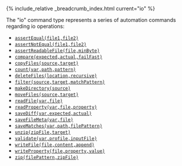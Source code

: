 {% include_relative _breadcrumb_index.html current="io" %}


The "io" command type represents a series of automation commands regarding io operations:

- [`assertEqual(file1,file2)`](assertEqual(file1,file2))
- [`assertNotEqual(file1,file2)`](assertNotEqual(file1,file2))
- [`assertReadableFile(file,minByte)`](assertReadableFile(file,minByte))
- [`compare(expected,actual,failFast)`](compare(expected,actual,failFast)) 
- [`copyFiles(source,target)`](copyFiles(source,target))
- [`count(var,path,pattern)`](count(var,path,pattern))
- [`deleteFiles(location,recursive)`](deleteFiles(location,recursive))
- [`filter(source,target,matchPattern)`](filter(source,target,matchPattern))
- [`makeDirectory(source)`](makeDirectory(source))
- [`moveFiles(source,target)`](moveFiles(source,target))
- [`readFile(var,file)`](readFile(var,file))
- [`readProperty(var,file,property)`](readProperty(var,file,property))
- [`saveDiff(var,expected,actual)`](saveDiff(var,expected,actual))
- [`saveFileMeta(var,file)`](saveFileMeta(var,file))
- [`saveMatches(var,path,filePattern)`](saveMatches(var,path,filePattern))
- [`unzip(zipFile,target)`](unzip(zipFile,target))
- [`validate(var,profile,inputFile)`](validate(var,profile,inputFile))
- [`writeFile(file,content,append)`](writeFile(file,content,append))
- [`writeProperty(file,property,value)`](writeProperty(file,property,value))
- [`zip(filePattern,zipFile)`](zip(filePattern,zipFile))
